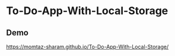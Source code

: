 # To-Do-App-With-Local-Storage

## Demo
https://momtaz-sharam.github.io/To-Do-App-With-Local-Storage/
